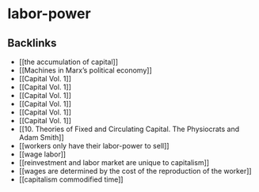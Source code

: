 # labor-power



<a id="org2500f6c"></a>

## Backlinks

-   [[the accumulation of capital]]
-   [[Machines in Marx&rsquo;s political economy]]
-   [[Capital Vol. 1]]
-   [[Capital Vol. 1]]
-   [[Capital Vol. 1]]
-   [[Capital Vol. 1]]
-   [[Capital Vol. 1]]
-   [[Capital Vol. 1]]
-   [[10. Theories of Fixed and Circulating Capital. The Physiocrats and Adam Smith]]
-   [[workers only have their labor-power to sell]]
-   [[wage labor]]
-   [[reinvestment and labor market are unique to capitalism]]
-   [[wages are determined by the cost of the reproduction of the worker]]
-   [[capitalism commodified time]]
